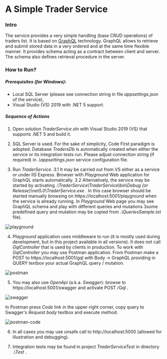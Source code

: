 # A Simple Trader Service



### Intro

The service provides a very simple handling (base CRUD operations) of traders list. It is based on [GraphQL](https://en.wikipedia.org/wiki/GraphQL) technology. GraphQL allows to retrieve and submit stored data in a very ordered and at the same time flexible manner. It provides schema acting as a contract between client and server. The schema also defines retrieval procedure in the server.



### How to Run?

##### Prerequisites (for Windows):

 - Local SQL Server (please see connection string in file *appsettings.json* of the service),
 - Visual Studio (VS) 2019 with .NET 5 support.



##### Sequence of Actions

1. Open solution *TraderService.sln* with Visual Studio 2019 (VS) that supports .NET 5 and build it.

2. SQL Server is used. For the sake of simplicity, Code First paradigm is adopted. Database *TradersDb* is automatically created when either the service or its integration tests run. Please adjust connection string (if required) in  *.\appsettings.json* service configuration file.

3. Run *TraderService*.
    3.1 It may be carried out from VS either as a service or under IIS Express.
    Browser with *Playground* Web application for GraphQL starts automatically.
    3.2 Alternatively, the service may be started by activating 
    *.\TraderService\TraderService\bin\Debug {or Release}\net5.0\TraderService.exe* .
    In this case browser should be started manually browsing on https://localhost:5001/playground when the service is already running.
    In *Playground* Web page you may see GraphQL schema and play with different queries and mutations
    3some predefined query and mutation may be copied from *.\QueriesSample.txt* file).

  

  ![playground](C:\prj\TraderService\_docs\playground.png)



4. *Playground* application uses middleware to run (it is mostly used during development, but in this project available in all versions). It does not call *GqlController* that is used by clients in production. To work with *GqlController* you may use Postman application.
   From Postman make a POST to https://localhost:5001/gql
   with Body -> GraphQL providing in QUERY textbox your actual GraphQL query / mutation.



![postman](C:\prj\TraderService\_docs\postman.png)



5. You may also use *OpenApi* (a.k.a. *Swagger*): browse to https://localhost:5001/swagger and activate POST /Gql .



![swagger](C:\prj\TraderService\_docs\swagger.png)



In Postman press *Code* link in the upper-right corner, copy query to Swagger's *Request body* textbox and execute method.



![postman-code](C:\prj\TraderService\_docs\postman-code.png)



6. In all cases you may use unsafe call to http://localhost:5000 (allowed for illustration and debugging).

7. Integration tests may be found in project *TraderServiceTest* in directory *.\Test* .

   
